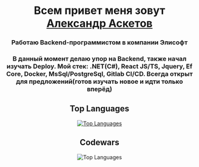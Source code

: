 <h1 align="center">Всем привет меня зовут <a href="https://t.me/asketovvv" target="_blank">Александр Аскетов</a></h1> 
<h3 align="center">Работаю Backend-программистом в компании Элисофт</h3>
<h3 align="center">В данный момент делаю упор на Backend, также начал изучать Deploy. Мой стек: .NET(C#), React JS/TS, Jquery, Ef Core, Docker, MsSql/PostgreSql, Gitlab CI/CD. Всегда открыт для предложений(готов изучать новое и идти только вперёд)</h3>
<h2 align="center">Top Languages</h2>
<p align="center"><a href="https://github.com/asketov/github-readme-stats" target="blank"><img src="https://github-readme-stats.vercel.app/api/top-langs/?username=asketov&layout=compact&langs_count=10&theme=dracula&custom_title=Top%20Languages" alt="Top Languages" /></a></p>
<h2 align="center">Codewars</h2>
<p align="center"><img src="https://github.r2v.ch/codewars?user=asketov" alt="Top Languages" /></p>

